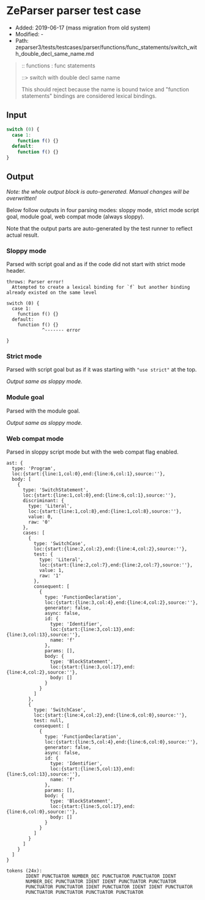 # ZeParser parser test case

- Added: 2019-06-17 (mass migration from old system)
- Modified: -
- Path: zeparser3/tests/testcases/parser/functions/func_statements/switch_with_double_decl_same_name.md

> :: functions : func statements
>
> ::> switch with double decl same name
>
> This should reject because the name is bound twice and "function statements" bindings
> are considered lexical bindings.

## Input

`````js
switch (0) { 
  case 1: 
    function f() {} 
  default: 
    function f() {} 
}
`````

## Output

_Note: the whole output block is auto-generated. Manual changes will be overwritten!_

Below follow outputs in four parsing modes: sloppy mode, strict mode script goal, module goal, web compat mode (always sloppy).

Note that the output parts are auto-generated by the test runner to reflect actual result.

### Sloppy mode

Parsed with script goal and as if the code did not start with strict mode header.

`````
throws: Parser error!
  Attempted to create a lexical binding for `f` but another binding already existed on the same level

switch (0) {
  case 1:
    function f() {}
  default:
    function f() {}
             ^------- error

}
`````

### Strict mode

Parsed with script goal but as if it was starting with `"use strict"` at the top.

_Output same as sloppy mode._

### Module goal

Parsed with the module goal.

_Output same as sloppy mode._

### Web compat mode

Parsed in sloppy script mode but with the web compat flag enabled.

`````
ast: {
  type: 'Program',
  loc:{start:{line:1,col:0},end:{line:6,col:1},source:''},
  body: [
    {
      type: 'SwitchStatement',
      loc:{start:{line:1,col:0},end:{line:6,col:1},source:''},
      discriminant: {
        type: 'Literal',
        loc:{start:{line:1,col:8},end:{line:1,col:8},source:''},
        value: 0,
        raw: '0'
      },
      cases: [
        {
          type: 'SwitchCase',
          loc:{start:{line:2,col:2},end:{line:4,col:2},source:''},
          test: {
            type: 'Literal',
            loc:{start:{line:2,col:7},end:{line:2,col:7},source:''},
            value: 1,
            raw: '1'
          },
          consequent: [
            {
              type: 'FunctionDeclaration',
              loc:{start:{line:3,col:4},end:{line:4,col:2},source:''},
              generator: false,
              async: false,
              id: {
                type: 'Identifier',
                loc:{start:{line:3,col:13},end:{line:3,col:13},source:''},
                name: 'f'
              },
              params: [],
              body: {
                type: 'BlockStatement',
                loc:{start:{line:3,col:17},end:{line:4,col:2},source:''},
                body: []
              }
            }
          ]
        },
        {
          type: 'SwitchCase',
          loc:{start:{line:4,col:2},end:{line:6,col:0},source:''},
          test: null,
          consequent: [
            {
              type: 'FunctionDeclaration',
              loc:{start:{line:5,col:4},end:{line:6,col:0},source:''},
              generator: false,
              async: false,
              id: {
                type: 'Identifier',
                loc:{start:{line:5,col:13},end:{line:5,col:13},source:''},
                name: 'f'
              },
              params: [],
              body: {
                type: 'BlockStatement',
                loc:{start:{line:5,col:17},end:{line:6,col:0},source:''},
                body: []
              }
            }
          ]
        }
      ]
    }
  ]
}

tokens (24x):
       IDENT PUNCTUATOR NUMBER_DEC PUNCTUATOR PUNCTUATOR IDENT
       NUMBER_DEC PUNCTUATOR IDENT IDENT PUNCTUATOR PUNCTUATOR
       PUNCTUATOR PUNCTUATOR IDENT PUNCTUATOR IDENT IDENT PUNCTUATOR
       PUNCTUATOR PUNCTUATOR PUNCTUATOR PUNCTUATOR
`````

